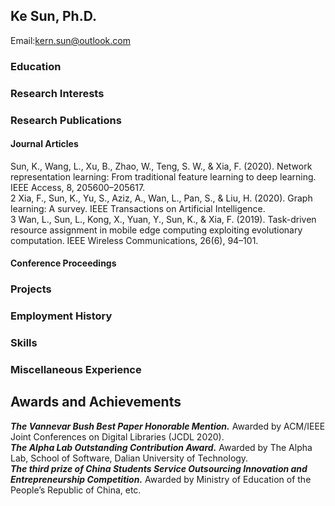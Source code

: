 ## Ke Sun, Ph.D.
Email:kern.sun@outlook.com

### Education

### Research Interests

### Research Publications
#### Journal Articles
Sun, K., Wang, L., Xu, B., Zhao, W., Teng, S. W., & Xia, F. (2020). Network representation learning:
From traditional feature learning to deep learning. IEEE Access, 8, 205600–205617.<br>
2 Xia, F., Sun, K., Yu, S., Aziz, A., Wan, L., Pan, S., & Liu, H. (2020). Graph learning: A survey. IEEE
Transactions on Artificial Intelligence.<br>
3 Wan, L., Sun, L., Kong, X., Yuan, Y., Sun, K., & Xia, F. (2019). Task-driven resource assignment in mobile
edge computing exploiting evolutionary computation. IEEE Wireless Communications, 26(6), 94–101.
#### Conference Proceedings

### Projects

### Employment History

### Skills

### Miscellaneous Experience
## Awards and Achievements
***The Vannevar Bush Best Paper Honorable Mention.*** Awarded by ACM/IEEE Joint Conferences on Digital Libraries (JCDL 2020).<br>
***The Alpha Lab Outstanding Contribution Award.*** Awarded by The Alpha Lab, School of Software, Dalian University of Technology.<br>
***The third prize of China Students Service Outsourcing Innovation and Entrepreneurship Competition.*** Awarded by Ministry of Education of the People’s Republic of China, etc.


